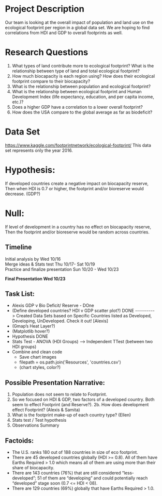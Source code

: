 # Project Description
Our team is looking at the overall impact of population and land use on the ecological footprint per region in a global data set.  We are hoping to find correlations from HDI and GDP to overall footprints as well.

# Research Questions
1. What types of land contribute more to ecological footprint? What is the relationship between type of land and total ecological footprint?
2. How much biocapacity is each region using? How does their ecological footprint compare to their biocapacity?
3. What is the relationship between population and ecological footprint?
4. What is the relationship between ecological footprint and Human Development Index (life expectancy, education, and per capita income, etc.)? 
5. Does a higher GDP have a correlation to a lower overall footprint?
6. How does the USA compare to the global average as far as biodeficit?

# Data Set
https://www.kaggle.com/footprintnetwork/ecological-footprint/
This data set represents only the year 2016.

# Hypothesis:
If developed countries create a negative impact on biocapacity reserve,<br>
Then when HDI is 0.7 or higher, the footprint and/or bioreserve would decrease. (GDP?)

# Null: 
If level of development in a country has no effect on biocapacity reserve,<br>
Then the footprint and/or bioreserve would be random across countries.

## Timeline
Initial analysis by Wed 10/16<br>
Merge ideas & Stats test Thu 10/17- Sat 10/19<br>
Practice and finalize presentation Sun 10/20 - Wed 10/23<br>

**Final Presentation Wed 10/23**

## Task List:
- Alexis GDP v Bio Deficit/ Reserve - DOne
- (Define developed countries? HDI v GDP scatter plot?) DONE
----------> Created Data Sets based on Specific Countries listed as Developed, Developing, UnDeveloped.  Check it out! [Alexis]
- (Gmap’s Heat Layer?)
- (Matplotlib hover?)
- Hypothesis DONE
- Stats Test - ANOVA (HDI Groups) —> Independent TTest (between two HDI groups)
- Combine and clean code 
    - Save chart images
    - filepath = os.path.join('Resources', 'countries.csv')
    - (chart styles, color?)
    
## Possible Presentation Narrative:
1. Population does not seem to relate to Footprint.
2. So we focused on HDI & GDP, two factors of a developed country. Both seem to effect Footprint (and Reserve?). 
2b. How does development effect Footprint? (Alexis & Samita)
3. What is the footprint make-up of each country type? (Ellen)
5. Stats test / Test hypothesis
6. Observations Summary

## Factoids:
- The U.S. ranks 180 out of 188 countries in size of eco footprint. 
- There are 45 developed countries globally (HDI >= 0.8). All of them have Earths Required > 1.0 which means all of them are using more than their share of biocapacity. 
- There are 143 countries (76%) that are still considered “less-developed”; 
51 of them are “developing” and could potentially reach “developed” stage soon (0.7 <= HDI < 08).
- There are 129 countries (69%) globally that have Earths Required > 1.0.